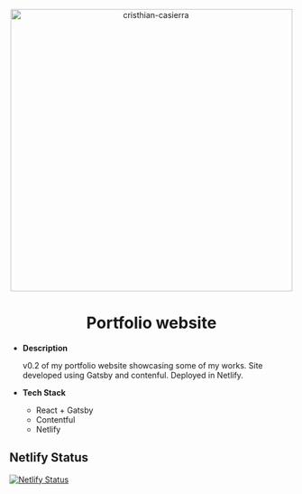 <p align="center">
  <a href="https://cristhiancasierra.fr">
    <img alt="cristhian-casierra" src="https://cristhiancasierra.fr/static/cristhian-casierra-431b286d29e75c6a69646f16dd8b2954.png" width="500" />
  </a>
</p>
<h1 align="center">
  Portfolio website 
</h1>

*  **Description**

    v0.2 of my portfolio website showcasing some of my works. Site developed using Gatsby and contenful. Deployed in Netlify.


*  **Tech Stack**

    + React + Gatsby
    + Contentful
    + Netlify


## Netlify Status


[![Netlify Status](https://api.netlify.com/api/v1/badges/306fc17f-c02c-4caa-8d6a-9addab8fac7a/deploy-status)](https://app.netlify.com/sites/vigilant-cori-ca7a88/deploys)
